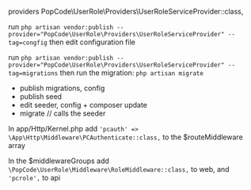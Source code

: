 providers
PopCode\UserRole\Providers\UserRoleServiceProvider::class,

run
`php artisan vendor:publish --provider="PopCode\UserRole\Providers\UserRoleServiceProvider" --tag=congfig`
then edit configuration file

run
`php artisan vendor:publish --provider="PopCode\UserRole\Providers\UserRoleServiceProvider" --tag=migrations`
then run the migration: `php artisan migrate`



- publish migrations, config
- publish seed
- edit seeder, config + composer update
- migrate // calls the seeder

In app/Http/Kernel.php add `'pcauth' => \App\Http\Middleware\PCAuthenticate::class,` to the $routeMiddleware array

In the $middlewareGroups add `\PopCode\UserRole\Middleware\RoleMiddleware::class,` to web, and `'pcrole',` to api


